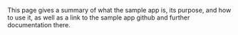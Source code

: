 This page gives a summary of what the sample app is, its purpose, and how to use it, as well as a link to the sample app github and further documentation there.